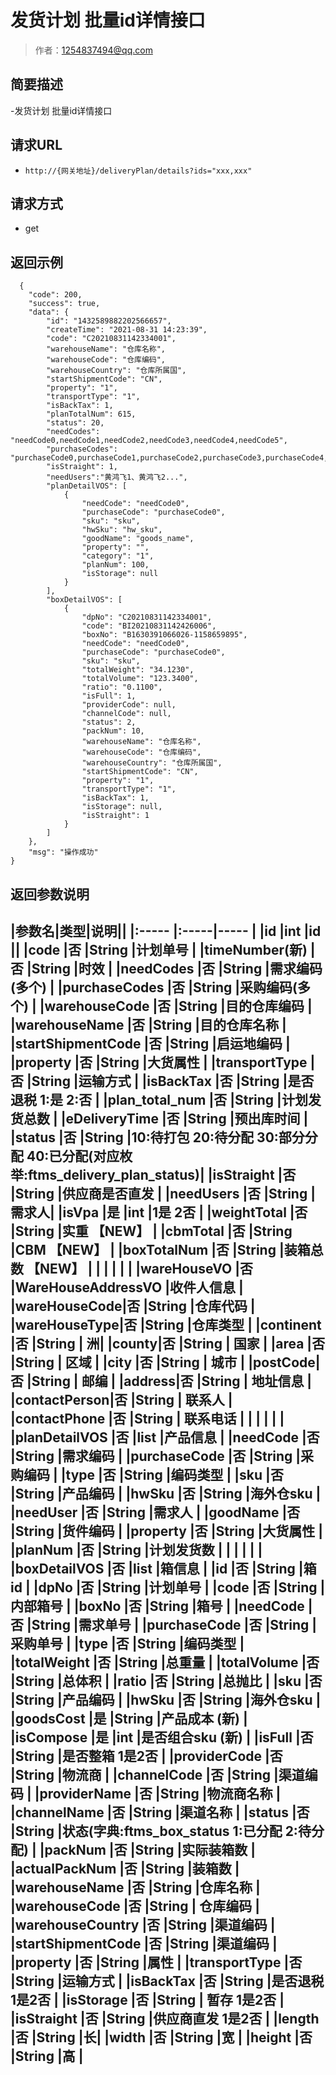 # 发货计划 批量id详情接口

> 作者：1254837494@qq.com

## 简要描述

-发货计划 批量id详情接口

## 请求URL
- `http://{网关地址}/deliveryPlan/details?ids="xxx,xxx"`
  
## 请求方式
- get 

## 返回示例 

``` 
  {
    "code": 200,
    "success": true,
    "data": {
        "id": "1432589882202566657",
        "createTime": "2021-08-31 14:23:39",
        "code": "C20210831142334001",
        "warehouseName": "仓库名称",
        "warehouseCode": "仓库编码",
        "warehouseCountry": "仓库所属国",
        "startShipmentCode": "CN",
        "property": "1",
        "transportType": "1",
        "isBackTax": 1,
        "planTotalNum": 615,
        "status": 20,
        "needCodes": "needCode0,needCode1,needCode2,needCode3,needCode4,needCode5",
        "purchaseCodes": "purchaseCode0,purchaseCode1,purchaseCode2,purchaseCode3,purchaseCode4,purchaseCode5",
        "isStraight": 1,
		"needUsers":"黄鸿飞1、黄鸿飞2...",
        "planDetailVOS": [
            {
                "needCode": "needCode0",
                "purchaseCode": "purchaseCode0",
                "sku": "sku",
                "hwSku": "hw_sku",
                "goodName": "goods_name",
                "property": "",
                "category": "1",
                "planNum": 100,
                "isStorage": null
            }
        ],
        "boxDetailVOS": [
            {
                "dpNo": "C20210831142334001",
                "code": "BI20210831142426006",
                "boxNo": "B1630391066026-1158659895",
                "needCode": "needCode0",
                "purchaseCode": "purchaseCode0",
                "sku": "sku",
                "totalWeight": "34.1230",
                "totalVolume": "123.3400",
                "ratio": "0.1100",
                "isFull": 1,
                "providerCode": null,
                "channelCode": null,
                "status": 2,
                "packNum": 10,
                "warehouseName": "仓库名称",
                "warehouseCode": "仓库编码",
                "warehouseCountry": "仓库所属国",
                "startShipmentCode": "CN",
                "property": "1",
                "transportType": "1",
                "isBackTax": 1,
                "isStorage": null,
                "isStraight": 1
            }
        ]
    },
    "msg": "操作成功"
}
```

## 返回参数说明 

|参数名|类型|说明||
|:-----  |:-----|-----                           |
|id |int   |id ||
|code |否  |String |计划单号   |
|timeNumber(新) |否  |String |时效  |
|needCodes |否  |String |需求编码(多个)   |
|purchaseCodes |否  |String |采购编码(多个)   |
|warehouseCode |否  |String |目的仓库编码   |
|warehouseName |否  |String |目的仓库名称   |
|startShipmentCode |否  |String |启运地编码   |
|property |否  |String |大货属性   |
|transportType |否  |String |运输方式   |
|isBackTax |否  |String |是否退税 1:是 2:否   |
|plan_total_num |否  |String |计划发货总数   |
|eDeliveryTime |否  |String |预出库时间   |
|status |否  |String |10:待打包 20:待分配 30:部分分配 40:已分配(对应枚举:ftms_delivery_plan_status)|
|isStraight |否  |String |供应商是否直发   |
|needUsers |否  |String |需求人|
|isVpa |是  |int |1是 2否 |
|weightTotal |否  |String |实重 **【NEW**】 |
|cbmTotal |否  |String |CBM **【NEW**】 |
|boxTotalNum |否  |String |装箱总数 **【NEW**】 |
| |  | |   |
|**wareHouseVO** |否  |**WareHouseAddressVO** |**收件人信息**   |
|wareHouseCode|否  |String   |仓库代码  |
|wareHouseType|否  |String   |仓库类型  |
|continent |否 |String   |  洲|
|county|否  |String   | 国家 |
|area |否 |String   | 区域 |
|city |否 |String   | 城市 |
|postCode|否  |String   | 邮编 |
|address|否  |String   | 地址信息 |
|contactPerson|否  |String   | 联系人 |
|contactPhone |否 |String   | 联系电话 |
| |  | |   |
|**planDetailVOS** |否  |**list** |**产品信息**   |
|needCode |否  |String |需求编码   |
|purchaseCode |否  |String |采购编码   |
|type |否  |String |编码类型   |
|sku |否  |String |产品编码   |
|hwSku |否  |String |海外仓sku   |
|needUser |否  |String |需求人   |
|goodName |否  |String |货件编码   |
|property |否  |String |大货属性   |
|planNum |否  |String |计划发货数   |
| |  | |   |
|**boxDetailVOS** |否  |**list** |**箱信息**   |
|id |否  |String |箱id   |
|dpNo |否  |String |计划单号  |
|code |否  |String |内部箱号   |
|boxNo |否  |String |箱号   |
|needCode |否  |String |需求单号   |
|purchaseCode |否  |String |采购单号   |
|type |否  |String |编码类型   |
|totalWeight |否  |String |总重量   |
|totalVolume |否  |String |总体积   |
|ratio |否  |String |总抛比   |
|sku |否  |String |产品编码   |
|hwSku |否  |String |海外仓sku   |
|goodsCost |是  |String |产品成本 (新)  |
|isCompose |是  |int |是否组合sku (新)  |
|isFull |否  |String |是否整箱  1是2否 |
|providerCode |否  |String |物流商   |
|channelCode |否  |String |渠道编码	   |
|providerName |否  |String |物流商名称   |
|channelName |否  |String |渠道名称	   |
|status |否  |String |状态(字典:ftms_box_status 1:已分配 2:待分配)   |
|packNum |否  |String |实际装箱数   |
|actualPackNum |否  |String |装箱数   |
|warehouseName |否  |String |仓库名称    |
|warehouseCode |否  |String | 仓库编码  |
|warehouseCountry |否  |String |渠道编码   |
|startShipmentCode |否  |String |渠道编码   |
|property |否  |String |属性   |
|transportType |否  |String |运输方式   |
|isBackTax |否  |String |是否退税  1是2否 |
|isStorage |否  |String | 暂存 1是2否 |
|isStraight |否  |String |供应商直发 1是2否   |
|length |否  |String |长|
|width |否  |String |宽   |
|height |否  |String |高   |
----------------------------------------------------------------------------------------------------